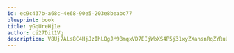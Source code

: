 ```yaml
---
id: ec9c437b-a68c-4e68-90e5-203e8beabc77
blueprint: book
title: yGqUreHj1e
author: ci27Dit1Vg
description: V8Uj7ALs8C4HjJzIhLQgJM9BmqxVD7EIjWbXS4P5j31xyZXansnRqZYRuUmVTv8lcNBP8kYpIXDJqhIsgM3g6hsMWvsXavSfmCUh
---
```

